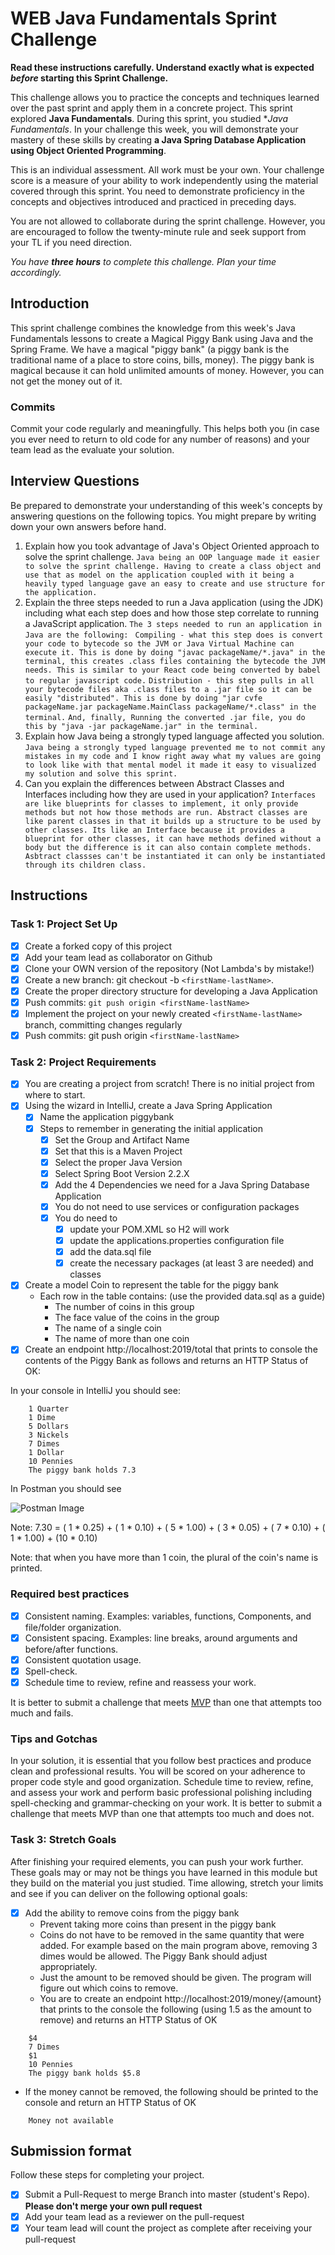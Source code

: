 # WEB Java Fundamentals Sprint Challenge

**Read these instructions carefully. Understand exactly what is expected _before_ starting this Sprint Challenge.**

This challenge allows you to practice the concepts and techniques learned over the past sprint and apply them in a concrete project. This sprint explored **Java Fundamentals**. During this sprint, you studied **Java Fundamentals*. In your challenge this week, you will demonstrate your mastery of these skills by creating **a Java Spring Database Application using Object Oriented Programming**.

This is an individual assessment. All work must be your own. Your challenge score is a measure of your ability to work independently using the material covered through this sprint. You need to demonstrate proficiency in the concepts and objectives introduced and practiced in preceding days.

You are not allowed to collaborate during the sprint challenge. However, you are encouraged to follow the twenty-minute rule and seek support from your TL if you need direction.

_You have **three hours** to complete this challenge. Plan your time accordingly._

## Introduction

This sprint challenge combines the knowledge from this week's Java Fundamentals lessons to create a Magical Piggy Bank using Java and the Spring Frame. We have a magical "piggy bank" (a piggy bank is the traditional name of a place to store coins, bills, money). The piggy bank is magical because it can hold unlimited amounts of money. However, you can not get the money out of it.

### Commits

Commit your code regularly and meaningfully. This helps both you (in case you ever need to return to old code for any number of reasons) and your team lead as the evaluate your solution.

## Interview Questions

Be prepared to demonstrate your understanding of this week's concepts by answering questions on the following topics. You might prepare by writing down your own answers before hand.

1. Explain how you took advantage of Java's Object Oriented approach to solve the sprint challenge.
`Java being an OOP language made it easier to solve the sprint challenge. Having to create a class object and use that as model on the application coupled with it being a heavily typed language gave an easy to create and use structure for the application. `
2. Explain the three steps needed to run a Java application (using the JDK) including what each step does and how those step correlate to running a JavaScript application.
`The 3 steps needed to run an application in Java are the following: `
   `Compiling - what this step does is convert your code to bytecode so the JVM or Java Virtual Machine can execute it. This is done by doing "javac packageName/*.java" in the terminal, this creates .class files containing the bytecode the JVM needs. This is similar to your React code being converted by babel to regular javascript code.`
   `Distribution - this step pulls in all your bytecode files aka .class files to a .jar file so it can be easily "distributed". This is done by doing "jar cvfe packageName.jar packageName.MainClass packageName/*.class" in the terminal.`
   `And, finally, Running the converted .jar file, you do this by "java -jar packageName.jar" in the terminal.`
3. Explain how Java being a strongly typed language affected you solution.
`Java being a strongly typed language prevented me to not commit any mistakes in my code and I know right away what my values are going to look like with that mental model it made it easy to visualized my solution and solve this sprint. `
4. Can you explain the differences between Abstract Classes and Interfaces including how they are used in your application?
`Interfaces are like blueprints for classes to implement, it only provide methods but not how those methods are run. Abstract classes are like parent classes in that it builds up a structure to be used by other classes. Its like an Interface because it provides a blueprint for other classes, it can have methods defined without a body but the difference is it can also contain complete methods. Asbtract classses can't be instantiated it can only be instantiated through its children class.`


## Instructions

### Task 1: Project Set Up

- [x] Create a forked copy of this project
- [x] Add your team lead as collaborator on Github
- [x] Clone your OWN version of the repository (Not Lambda's by mistake!)
- [x] Create a new branch: git checkout -b `<firstName-lastName>`.
- [x] Create the proper directory structure for developing a Java Application
- [x] Push commits: `git push origin <firstName-lastName>`
- [x] Implement the project on your newly created `<firstName-lastName>` branch, committing changes regularly
- [x] Push commits: git push origin `<firstName-lastName>`

### Task 2: Project Requirements

- [x] You are creating a project from scratch! There is no initial project from where to start.
- [x] Using the wizard in IntelliJ, create a Java Spring Application
  - [x] Name the application piggybank
  - [x] Steps to remember in generating the initial application
    - [x] Set the Group and Artifact Name
    - [x] Set that this is a Maven Project
    - [x] Select the proper Java Version
    - [x] Select Spring Boot Version 2.2.X
    - [x] Add the 4 Dependencies we need for a Java Spring Database Application
    - [x] You do not need to use services or configuration packages
    - [x] You do need to
      - [x] update your POM.XML so H2 will work
      - [x] update the applications.properties configuration file
      - [x] add the data.sql file
      - [x] create the necessary packages (at least 3 are needed) and classes
- [x] Create a model Coin to represent the table for the piggy bank
  - Each row in the table contains: (use the provided data.sql as a guide)
    - The number of coins in this group
    - The face value of the coins in the group
    - The name of a single coin
    - The name of more than one coin
- [x] Create an endpoint http://localhost:2019/total that prints to console the contents of the Piggy Bank as follows and returns an HTTP Status of OK:

In your console in IntelliJ you should see:

```TEXT
    1 Quarter
    1 Dime
    5 Dollars
    3 Nickels
    7 Dimes
    1 Dollar
    10 Pennies
    The piggy bank holds 7.3
```

In Postman you should see

![Postman Image](postman.png)

Note: 7.30 = ( 1 * 0.25) + ( 1 * 0.10) + ( 5 * 1.00) + ( 3 * 0.05) + ( 7 * 0.10) + ( 1 * 1.00) + (10 * 0.10)

Note: that when you have more than 1 coin, the plural of the coin's name is printed.

### Required best practices

- [x] Consistent naming. Examples: variables, functions, Components, and file/folder organization.
- [x] Consistent spacing. Examples: line breaks, around arguments and before/after functions.
- [x] Consistent quotation usage.
- [x] Spell-check.
- [x] Schedule time to review, refine and reassess your work.

It is better to submit a challenge that meets [MVP](https://en.wikipedia.org/wiki/Minimum_viable_product) than one that attempts too much and fails.

### Tips and Gotchas

In your solution, it is essential that you follow best practices and produce clean and professional results. You will be scored on your adherence to proper code style and good organization. Schedule time to review, refine, and assess your work and perform basic professional polishing including spell-checking and grammar-checking on your work. It is better to submit a challenge that meets MVP than one that attempts too much and does not.

### Task 3: Stretch Goals

After finishing your required elements, you can push your work further. These goals may or may not be things you have learned in this module but they build on the material you just studied. Time allowing, stretch your limits and see if you can deliver on the following optional goals:

- [x] Add the ability to remove coins from the piggy bank
  - Prevent taking more coins than present in the piggy bank
  - Coins do not have to be removed in the same quantity that were added. For example based on the main program above, removing 3 dimes would be allowed. The Piggy Bank should adjust appropriately.
  - Just the amount to be removed should be given. The program will figure out which coins to remove.
  - You are to create an endpoint http://localhost:2019/money/{amount} that prints to the console the following (using 1.5 as the amount to remove) and returns an HTTP Status of OK

```TEXT
    $4
    7 Dimes
    $1
    10 Pennies
    The piggy bank holds $5.8
```

  - If the money cannot be removed, the following should be printed to the console and return an HTTP Status of OK

```TEXT
    Money not available
```

## Submission format

Follow these steps for completing your project.

- [x] Submit a Pull-Request to merge <firstName-lastName> Branch into master (student's  Repo). **Please don't merge your own pull request**
- [x] Add your team lead as a reviewer on the pull-request
- [x] Your team lead will count the project as complete after receiving your pull-request
